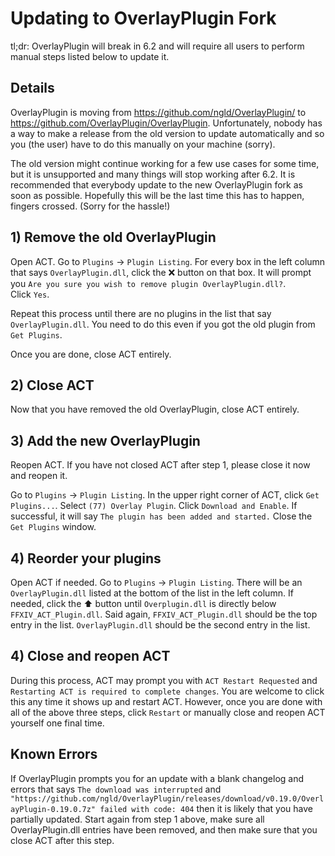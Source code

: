 # Updating to OverlayPlugin Fork

tl;dr: OverlayPlugin will break in 6.2 and will require all users to perform manual steps listed below to update it.

## Details

OverlayPlugin is moving from <https://github.com/ngld/OverlayPlugin/> to <https://github.com/OverlayPlugin/OverlayPlugin>.
Unfortunately, nobody has a way to make a release from the old version to update automatically and so you (the user) have to do this manually on your machine (sorry).

The old version might continue working for a few use cases for some time,
but it is unsupported and many things will stop working after 6.2.
It is recommended that everybody update to the new OverlayPlugin fork as soon as possible.
Hopefully this will be the last time this has to happen, fingers crossed.
(Sorry for the hassle!)

## 1) Remove the old OverlayPlugin

Open ACT.
Go to `Plugins` -> `Plugin Listing`.
For every box in the left column that says `OverlayPlugin.dll`, click the ❌ button on that box.
It will prompt you `Are you sure you wish to remove plugin OverlayPlugin.dll?`.  
Click `Yes`.

Repeat this process until there are no plugins in the list that say `OverlayPlugin.dll`.
You need to do this even if you got the old plugin from `Get Plugins`.

Once you are done, close ACT entirely.

## 2) Close ACT

Now that you have removed the old OverlayPlugin,
close ACT entirely.

## 3) Add the new OverlayPlugin

Reopen ACT.
If you have not closed ACT after step 1, please close it now and reopen it.

Go to `Plugins` -> `Plugin Listing`. 
In the upper right corner of ACT, click `Get Plugins...`.
Select `(77) Overlay Plugin`.
Click `Download and Enable`.
If successful, it will say `The plugin has been added and started.`
Close the `Get Plugins` window.

## 4) Reorder your plugins

Open ACT if needed.
Go to `Plugins` -> `Plugin Listing`. 
There will be an `OverlayPlugin.dll` listed at the bottom of the list in the left column.
If needed, click the ⬆️ button until `Overplugin.dll` is directly below `FFXIV_ACT_Plugin.dll`.
Said again, `FFXIV_ACT_Plugin.dll` should be the top entry in the list.
`OverlayPlugin.dll` should be the second entry in the list.

## 4) Close and reopen ACT

During this process, ACT may prompt you with `ACT Restart Requested` and `Restarting ACT is required to complete changes`.
You are welcome to click this any time it shows up and restart ACT.
However, once you are done with all of the above three steps,
click `Restart` or manually close and reopen ACT yourself one final time.

## Known Errors

If OverlayPlugin prompts you for an update with a blank changelog and errors
that says `The download was interrupted` and `"https://github.com/ngld/OverlayPlugin/releases/download/v0.19.0/OverlayPlugin-0.19.0.7z" failed with code: 404` then it is likely that you have partially updated.  Start again from step 1 above, make sure all OverlayPlugin.dll entries have been removed, and then make sure that you close ACT after this step.
